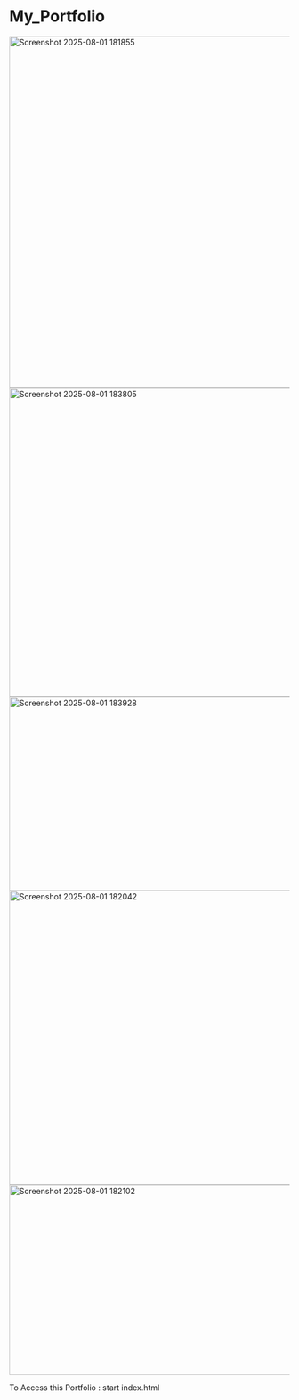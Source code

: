 # My_Portfolio

<img width="1146" height="632" alt="Screenshot 2025-08-01 181855" src="https://github.com/user-attachments/assets/6f04b90b-00ea-48a6-b6b7-6928692f5f52" />

<img width="1155" height="555" alt="Screenshot 2025-08-01 183805" src="https://github.com/user-attachments/assets/f8120ff2-0244-4e1f-8f1f-855268167200" />

<img width="1138" height="348" alt="Screenshot 2025-08-01 183928" src="https://github.com/user-attachments/assets/e1cbfb2b-44cc-4a12-a08e-4716608e092a" />

<img width="1135" height="529" alt="Screenshot 2025-08-01 182042" src="https://github.com/user-attachments/assets/d2453595-9318-48e8-86ad-4d73e95628d8" />

<img width="1125" height="341" alt="Screenshot 2025-08-01 182102" src="https://github.com/user-attachments/assets/9e268d40-f80b-4809-95aa-dd790fc3bd0b" />

To Access this Portfolio : start index.html


